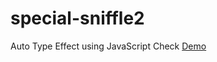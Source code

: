 # special-sniffle2
Auto Type Effect using JavaScript 
Check <a href="https://henry-3551.github.io/special-sniffle2"/>Demo</a>
